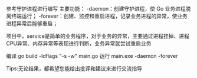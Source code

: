 参考守护进程进行编写
主要功能：
-daemon：创建守护进程，使 Go 业务进程脱离终端运行；
-forever：创建、监控和重启进程，记录业务进程的异常，使业务进程异常后能够重启；

项目中，service是简单的业务程序，对于业务的异常，主要通过进程挂掉、进程CPU异常、内存异常等表现进行判断，业务异常就尝试重启业务

编译
go build -ldflags "-s -w" main.go
运行
main.exe -daemon -forever

Tips:无论结果，都希望您能给出批评和建议来进行交流指导
